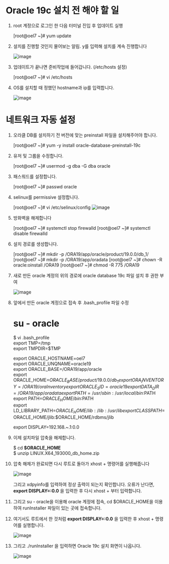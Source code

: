 Oracle 19c 설치 전 해야 할 일
=============================

1. root 계정으로 로그인 한 다음 터미널 진입 후 업데이트 실행

   [root@oel7 ~]# yum update


2. 설치를 진행할 것인지 물어보는 알림. y를 입력해 설치를 계속 진행합니다

   ![image](https://github.com/ex-scarlet/work/assets/58895345/c3531105-d547-4273-9fa8-e7e9f68d0b55)

3. 업데이트가 끝나면 준비작업에 들어갑니다. (/etc/hosts 설정)

   [root@oel7 ~]# vi /etc/hosts
   
4. OS를 설치할 때 정했던 hostname과 ip를 입력합니다.

   ![image](https://github.com/ex-scarlet/work/assets/58895345/e099eaf1-146b-48b6-8bf9-36d76ed0e403)

네트워크 자동 설정
==================

1. 오라클 DB를 설치하기 전 버전에 맞는 preinstall 파일을 설치해주어야 합니다.

   [root@oel7 ~]# yum -y install oracle-database-preinstall-19c

2. 유저 및 그룹을 수정합니다.

   [root@oel7 ~]# usermod -g dba -G dba oracle 

3. 패스워드를 설정합니다.
   
   [root@oel7 ~]# passwd oracle

4. selinux를 permissive 설정합니다.
   
   [root@oel7 ~]# vi /etc/selinux/config
   ![image](https://github.com/ex-scarlet/work/assets/58895345/9503660c-3f89-4745-8248-86124f7c6889)

5. 방화벽을 해제합니다

   [root@oel7 ~]# systemctl stop firewalld
   [root@oel7 ~]# systemctl disable firewalld

6. 설치 경로를 생성합니다.

   [root@oel7 ~]# mkdir -p /ORA19/app/oracle/product/19.0.0/db_1/
   [root@oel7 ~]# mkdir -p /ORA19/app/oradata
   [root@oel7 ~]# chown -R oracle:oinstall /ORA19
   [root@oel7 ~]# chmod -R 775 /ORA19

7. 새로 만든 oracle 계정의 위의 경로에 oracle database 19c 파일 설치 후 권한 부여

   ![image](https://github.com/ex-scarlet/work/assets/58895345/5dd46dec-4b15-4a64-a579-a15ca08d1619)

8. 앞에서 만든 oracle 계정으로 접속 후 .bash_profile 파일 수정

   # su - oracle  
   $ vi .bash_profile  
   export TMP=/tmp  
   export TMPDIR=$TMP
 
   export ORACLE_HOSTNAME=oel7  
   export ORACLE_UNQNAME=oracle19  
   export ORACLE_BASE=/ORA19/app/oracle  
   export ORACLE_HOME=$ORACLE_BASE/product/19.0.0/db_1  
   export ORA_INVENTORY=/ORA19/oraInventory  
   export ORACLE_SID=oracle19  
   export DATA_DIR=/ORA19/app/oradata  
   export PATH=/usr/sbin:/usr/local/bin:$PATH  
   export PATH=$ORACLE_HOME/bin:$PATH  
   export LD_LIBRARY_PATH=$ORACLE_HOME/lib:/lib:/usr/lib  
   export CLASSPATH=$ORACLE_HOME/jlib:$ORACLE_HOME/rdbms/jlib  
 
   export DISPLAY=192.168.~.1:0.0  

9. 이제 설치파일 압축을 해제합니다.

   $ cd __$ORACLE_HOME__  
   $ unzip LINUX.X64_193000_db_home.zip

10. 압축 해제가 완료되면 다시 루트로 돌아가 xhost + 명령어를 실행해줍니다

    ![image](https://github.com/ex-scarlet/work/assets/58895345/cf00cc58-6a0b-4e65-8e19-e5155082ee82)

    그리고 xdpyinfo를 입력하여 정상 출력이 되는지 확인합니다.
    오류가 난다면, __export DISPLAY=:0.0__ 을 입력한 후 다시 xhost + 부터 입력합니다.

11. 그리고 su - oracle을 이용해 oracle 계정에 접속, cd $ORACLE_HOME을 이용하여 runInstaller 파일이 있는 곳에 접속합니다.

12. 여기서도 루트에서 한 것처럼 __export DISPLAY=:0.0__ 을 입력한 후 xhost + 명령어를 실행합니다.

    ![image](https://github.com/ex-scarlet/work/assets/58895345/7cd6722c-8c03-457d-9319-2c873989f5d4)

13. 그리고 ./runInstaller 을 입력하면 Oracle 19c 설치 화면이 나옵니다.

    ![image](https://github.com/ex-scarlet/work/assets/58895345/1e8e0721-e87a-4319-84eb-b47af99bed80)






   


